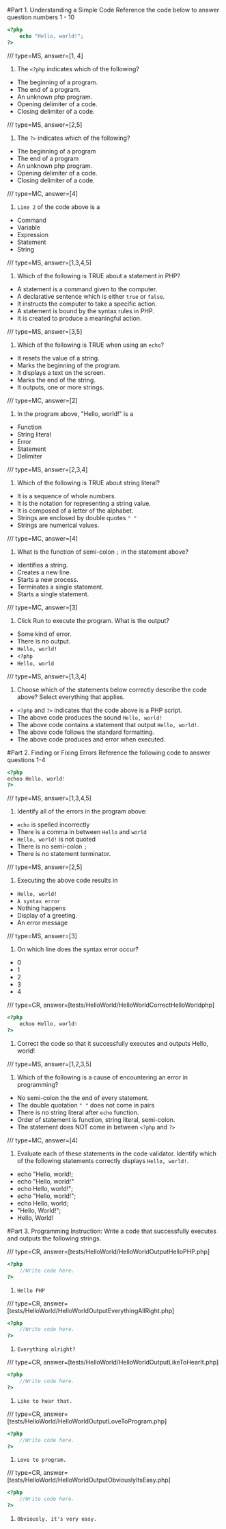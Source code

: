 #Part 1. Understanding a Simple Code
Reference the code below to answer question numbers 1 - 10
```php  
<?php
    echo "Hello, world!";  
?>
```
/// type=MS, answer=[1, 4] 

1. The `<?php` indicates which of the following?
 - The beginning of a program.
 - The end of a program.
 - An unknown php program.
 - Opening delimiter of a code.
 - Closing delimiter of a code.

/// type=MS, answer=[2,5] 

1. The `?>` indicates which of the following?
 - The beginning of a program
 - The end of a program
 - An unknown php program.
 - Opening delimiter of a code.
 - Closing delimiter of a code.

/// type=MC, answer=[4] 

1. `Line 2` of the code above is a
 - Command
 - Variable
 - Expression
 - Statement
 - String

/// type=MS, answer=[1,3,4,5] 

1. Which of the following is TRUE about a statement in PHP?
 - A statement is a command given to the computer.
 - A declarative sentence which is either `true` or `false`.
 - It instructs the computer to take a specific action.
 - A statement is bound by the syntax rules in PHP.
 - It is created to produce a meaningful action.

/// type=MS, answer=[3,5]

1. Which of the following is TRUE when using an `echo`? 
 - It resets the value of a string.
 - Marks the beginning of the program.
 - It displays a text on the screen.
 - Marks the end of the string.
 - It outputs, one or more strings.

/// type=MC, answer=[2]

1. In the program above, "Hello, world!" is a
 - Function
 - String literal
 - Error
 - Statement
 - Delimiter

/// type=MS, answer=[2,3,4]

1. Which of the following is TRUE about string literal?
 - It is a sequence of whole numbers. 
 - It is the notation for representing a string value.
 - It is composed of a letter of the alphabet.
 - Strings are enclosed by double quotes `" "`
 - Strings are numerical values.

/// type=MC, answer=[4] 

1. What is the function of semi-colon `;` in the statement above?
 - Identifies a string.
 - Creates a new line.
 - Starts a new process.
 - Terminates a single statement.
 - Starts a single statement.

/// type=MC, answer=[3]

1. Click Run to execute the program. What is the output?
 - Some kind of error.
 - There is no output.
 - `Hello, world!`
 - `<?php`
 - `Hello, world`

/// type=MS, answer=[1,3,4]

1. Choose which of the statements below correctly describe the code above? Select everything that applies.
 - `<?php` and `?>` indicates that the code above is a PHP script.
 - The above code produces the sound `Hello, world!`
 - The above code contains a statement that output `Hello, world!`.
 - The above code follows the standard formatting.
 - The above code produces and error when executed.

#Part 2. Finding or Fixing Errors
Reference the following code to answer questions 1-4
```php
<?php
echoo Hello, world!
?>
```
/// type=MS, answer=[1,3,4,5]

1. Identify all of the errors in the program above:
 - `echo` is spelled incorrectly
 - There is a comma in between `Hello` and `world`
 - `Hello, world!` is not quoted
 - There is no semi-colon `;`
 - There is no statement terminator.

/// type=MS, answer=[2,5]

1. Executing the above code results in
 - `Hello, world!`
 - `A syntax error`
 - Nothing happens
 - Display of a greeting.
 - An error message

/// type=MS, answer=[3]

1. On which line does the syntax error occur?
 - 0
 - 1
 - 2
 - 3
 - 4

/// type=CR, answer=[tests/HelloWorld/HelloWorldCorrectHelloWorldphp]
```php
<?php
    echoo Hello, world!
?>
```
1. Correct the code so that it successfully executes and outputs Hello, world!

/// type=MS, answer=[1,2,3,5]

1. Which of the following is a cause of encountering an error in programming?
 - No semi-colon the the end of every statement.
 - The double quotation `" "` does not come in pairs
 - There is no string literal after `echo` function.
 - Order of statement is function, string literal, semi-colon.
 - The statement does NOT come in between `<?php` and `?>`

/// type=MC, answer=[4] 

1. Evaluate each of these statements in the code validator. Identify which of the following statements 
   correctly displays `Hello, world!`.
 - echo "Hello, world!;
 - echo "Hello, world!"
 - echo  Hello, world!";
 - echo "Hello, world!";
 - echo Hello, world;
 - "Hello, World!";
 - Hello, World!

#Part 3. Programming
Instruction: Write a code that successfully executes and outputs the following strings.

/// type=CR, answer=[tests/HelloWorld/HelloWorldOutputHelloPHP.php]
```php
<?php
    //Write code here.
?>
```
1. `Hello PHP`

/// type=CR, answer=[tests/HelloWorld/HelloWorldOutputEverythingAllRight.php]
```php
<?php
    //Write code here.
?>
```
1. `Everything alright?`

/// type=CR, answer=[tests/HelloWorld/HelloWorldOutputLikeToHearIt.php]
```php
<?php
    //Write code here.
?>
```
1. `Like to hear that.`

/// type=CR, answer=[tests/HelloWorld/HelloWorldOutputLoveToProgram.php]
```php
<?php
    //Write code here.
?>
```
1. `Love to program.`

/// type=CR, answer=[tests/HelloWorld/HelloWorldOutputObviouslyItsEasy.php]
```php
<?php
    //Write code here.
?>
```
1. `Obviously, it's very easy.`

